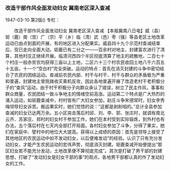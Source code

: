 ### 改造干部作风全面发动妇女  冀南老区深入查减

1947-03-10
第2版()
专栏：

　　改造干部作风全面发动妇女
    冀南老区深入查减
    【本报冀南八日电】威（县）钜（鹿）南（宫）广（宗）平（乡）临（清）武（邑）枣（强）等县老区土地改革运动已由点到面的开展，有的地区进入分配果实。威县四十九个示范村查减结束后，现已走向全面大动。钜鹿已有二分之一——百余村对地主、封建富农进行了清算，其他村庄正继续开展。临清河西四个半区彻底清算了地主的疏散地，二百七十个村庄一般赤贫农均获得三亩以上土地，二区六十三个村农民收回土地八千六百五十五亩，十一个“空白村”完全突破。运动的特点：首先在消灭封建的斗争中密切结合了农民的团结运动。查减前农民内部、村干与村干、村干与群众的矛盾极为严重和普遍，封建地主曾挑拨收买乘机反攻，因此各地普遍开展了改造老村干老积极分子的“查风”运动，由于村干积极分子向群众承认了错误，树立了民主作风，事事和群众商量，农民团结一致斗争地主的情绪空前高涨。运动第二个特点是广大热烈的涌入运动，如钜鹿查减中，村村皆有广大妇女参加，赵庄斗争宋德常时，妇女李秀梅领导妇女诉苦。搬运果实时，她们觉悟的说：“这都是剥削咱的。”总计全县参加查减的妇女已达两万余。五小区突击落后村邱、刘、李、郭、张庄时，就调有南北云齐、苏家庄、郑村的妇女村干参加工作，她们在本村受到实际锻炼，到外村也有办法，五个落后村在七天内全部打开局面。各村妇女参加了斗争，分得了果实，她们在家庭中、譬村中的地位大大提高。获得以上成绩的原因：首先是领导上接受了其他地区的农民运动中如不发动妇女，以后便难发动”的经验。认识了只有充分发动妇女，才能产生农民运动的宏伟声势，彻底消灭封建。钜鹿查减开始便提出“那区妇女若不能充分发动，土地改革便不算彻底完成”。其次是打破了男干部的封建思想，打破了“发动妇女是妇女干部的事”的观点，各地男干部都认真的作了发动妇女的工作。
